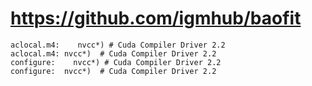 # https://github.com/igmhub/baofit

```console
aclocal.m4:    nvcc*) # Cuda Compiler Driver 2.2
aclocal.m4:	nvcc*)	# Cuda Compiler Driver 2.2
configure:    nvcc*) # Cuda Compiler Driver 2.2
configure:	nvcc*)	# Cuda Compiler Driver 2.2

```
